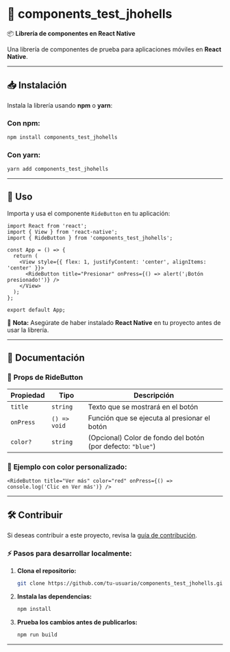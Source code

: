 # 🚀 **components_test_jhohells**  
📦 **Librería de componentes en React Native**  

Una librería de componentes de prueba para aplicaciones móviles en **React Native**.

---

## 📥 **Instalación**  
Instala la librería usando **npm** o **yarn**:  

### Con npm:
```sh
npm install components_test_jhohells
```

### Con yarn:
```sh
yarn add components_test_jhohells
```

---

## 🚀 **Uso**  
Importa y usa el componente `RideButton` en tu aplicación:

```tsx
import React from 'react';
import { View } from 'react-native';
import { RideButton } from 'components_test_jhohells';

const App = () => {
  return (
    <View style={{ flex: 1, justifyContent: 'center', alignItems: 'center' }}>
      <RideButton title="Presionar" onPress={() => alert('¡Botón presionado!')} />
    </View>
  );
};

export default App;
```

📌 **Nota:** Asegúrate de haber instalado **React Native** en tu proyecto antes de usar la librería.

---

## 📖 **Documentación**  
### 🎨 **Props de RideButton**  
| Propiedad | Tipo | Descripción |
|-----------|------|------------|
| `title` | `string` | Texto que se mostrará en el botón |
| `onPress` | `() => void` | Función que se ejecuta al presionar el botón |
| `color?` | `string` | (Opcional) Color de fondo del botón (por defecto: `"blue"`) |

### 🎯 **Ejemplo con color personalizado:**
```tsx
<RideButton title="Ver más" color="red" onPress={() => console.log('Clic en Ver más')} />
```

---

## 🛠 **Contribuir**  
Si deseas contribuir a este proyecto, revisa la [guía de contribución](CONTRIBUTING.md).

### ⚡ Pasos para desarrollar localmente:
1. **Clona el repositorio:**
   ```sh
   git clone https://github.com/tu-usuario/components_test_jhohells.git
   ```
2. **Instala las dependencias:**
   ```sh
   npm install
   ```
3. **Prueba los cambios antes de publicarlos:**
   ```sh
   npm run build
   ```

---
